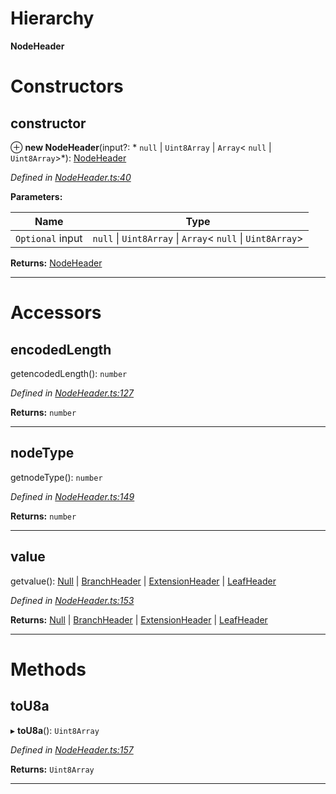 

# Hierarchy

**NodeHeader**

# Constructors

<a id="constructor"></a>

##  constructor

⊕ **new NodeHeader**(input?: * `null` &#124; `Uint8Array` &#124; `Array`< `null` &#124; `Uint8Array`>*): [NodeHeader](_nodeheader_.nodeheader.md)

*Defined in [NodeHeader.ts:40](https://github.com/polkadot-js/common/blob/2be211c/packages/trie-codec/src/NodeHeader.ts#L40)*

**Parameters:**

| Name | Type |
| ------ | ------ |
| `Optional` input |  `null` &#124; `Uint8Array` &#124; `Array`< `null` &#124; `Uint8Array`>|

**Returns:** [NodeHeader](_nodeheader_.nodeheader.md)

___

# Accessors

<a id="encodedlength"></a>

##  encodedLength

getencodedLength(): `number`

*Defined in [NodeHeader.ts:127](https://github.com/polkadot-js/common/blob/2be211c/packages/trie-codec/src/NodeHeader.ts#L127)*

**Returns:** `number`

___
<a id="nodetype"></a>

##  nodeType

getnodeType(): `number`

*Defined in [NodeHeader.ts:149](https://github.com/polkadot-js/common/blob/2be211c/packages/trie-codec/src/NodeHeader.ts#L149)*

**Returns:** `number`

___
<a id="value"></a>

##  value

getvalue():  [Null](_nodeheader_.null.md) &#124; [BranchHeader](_nodeheader_.branchheader.md) &#124; [ExtensionHeader](_nodeheader_.extensionheader.md) &#124; [LeafHeader](_nodeheader_.leafheader.md)

*Defined in [NodeHeader.ts:153](https://github.com/polkadot-js/common/blob/2be211c/packages/trie-codec/src/NodeHeader.ts#L153)*

**Returns:**  [Null](_nodeheader_.null.md) &#124; [BranchHeader](_nodeheader_.branchheader.md) &#124; [ExtensionHeader](_nodeheader_.extensionheader.md) &#124; [LeafHeader](_nodeheader_.leafheader.md)

___

# Methods

<a id="tou8a"></a>

##  toU8a

▸ **toU8a**(): `Uint8Array`

*Defined in [NodeHeader.ts:157](https://github.com/polkadot-js/common/blob/2be211c/packages/trie-codec/src/NodeHeader.ts#L157)*

**Returns:** `Uint8Array`

___

